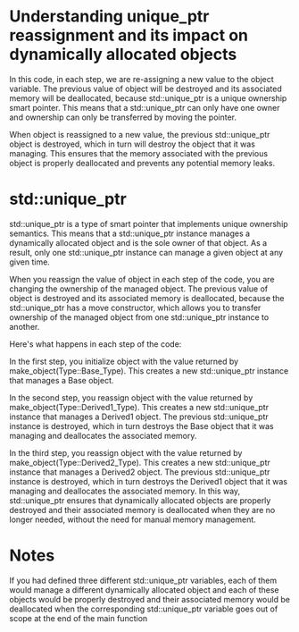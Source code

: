 # Understanding unique_ptr reassignment and its impact on dynamically allocated objects

In this code, in each step, we are re-assigning a new value to the object variable. The previous value of object will be destroyed and its associated memory will be deallocated, because std::unique_ptr is a unique ownership smart pointer. This means that a std::unique_ptr can only have one owner and ownership can only be transferred by moving the pointer.

When object is reassigned to a new value, the previous std::unique_ptr object is destroyed, which in turn will destroy the object that it was managing. This ensures that the memory associated with the previous object is properly deallocated and prevents any potential memory leaks.

# std::unique_ptr
std::unique_ptr is a type of smart pointer that implements unique ownership semantics. 
This means that a std::unique_ptr instance manages a dynamically allocated object and is the sole owner of that object. 
As a result, only one std::unique_ptr instance can manage a given object at any given time.

When you reassign the value of object in each step of the code, you are changing the ownership of the managed object. 
The previous value of object is destroyed and its associated memory is deallocated, because the std::unique_ptr has a move constructor, which allows you to transfer ownership of the managed object from one std::unique_ptr instance to another.

Here's what happens in each step of the code:

In the first step, you initialize object with the value returned by make_object(Type::Base_Type). 
This creates a new std::unique_ptr instance that manages a Base object.

In the second step, you reassign object with the value returned by make_object(Type::Derived1_Type). This creates a new std::unique_ptr instance that manages a Derived1 object. The previous std::unique_ptr instance is destroyed, which in turn destroys the Base object that it was managing and deallocates the associated memory.

In the third step, you reassign object with the value returned by make_object(Type::Derived2_Type). This creates a new std::unique_ptr instance that manages a Derived2 object. The previous std::unique_ptr instance is destroyed, which in turn destroys the Derived1 object that it was managing and deallocates the associated memory.
In this way, std::unique_ptr ensures that dynamically allocated objects are properly destroyed and their associated memory is deallocated when they are no longer needed, without the need for manual memory management.
# Notes 
If you had defined three different std::unique_ptr variables, each of them would manage a different dynamically allocated object and each of these objects would be properly destroyed and their associated memory would be deallocated when the corresponding std::unique_ptr variable goes out of scope at the end of the main function
